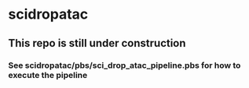 # scidropatac
## This repo is still under construction
### See scidropatac/pbs/sci_drop_atac_pipeline.pbs for how to execute the pipeline
